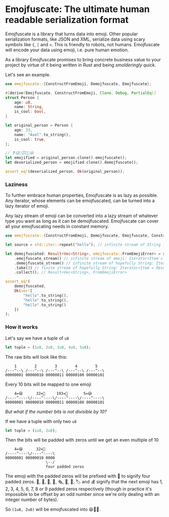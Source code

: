 # Emojfuscate: The ultimate human readable serialization format

Emojfuscate is a library that turns data into emoji. Other popular
serialization formats, like JSON and XML, serialize data using scary symbols
like `{`, `[` and `<`. This is friendly to robots, not humans. Emojfuscate will
encode your data using emoji, i.e. pure human emotion.

As a library Emojfuscate promises to bring concrete business value to your
project by virtue of it being written in Rust and being _smolderingly quick_.

Let's see an example.

```rust
use emojfuscate::{ConstructFromEmoji, Demojfuscate, Emojfuscate};

#[derive(Emojfuscate, ConstructFromEmoji, Clone, Debug, PartialEq)]
struct Person {
    age: u8,
    name: String,
    is_cool: bool,
}

let original_person = Person {
    age: 33,
    name: "Axel".to_string(),
    is_cool: true,
};

// ❣😋🥫🐭💴📜😆
let emojified = original_person.clone().emojfuscate();
let deserialized_person = emojified.clone().demojfuscate();

assert_eq!(deserialized_person, Ok(original_person));
```

### Laziness

To further embrace human properties, Emojfuscate is as lazy as
possible. Any iterator, whose elements can be emojfuscated, can be turned into
a lazy iterator of emoji.

Any lazy stream of emoji can be converted into a lazy stream of whatever type
you want as long as it can be demojfuscated. Emojfuscate can cover all your
emojfuscating needs in constant memory.

```rust
use emojfuscate::{ConstructFromEmoji, Demojfuscate, Emojfuscate, ConstructFromEmojiStream};

let source = std::iter::repeat("hello"); // infinite stream of String : Iterator<Item = String>

let demojfuscated: Result<Vec<String>, emojfuscate::FromEmojiError> = source
    .emojfuscate_stream() // infinite stream of emoji: Iterator<Item = char>
    .demojfuscate_stream() // infinite stream of hopefully String: Iterator<Item = Result<String, FromEmojiError>>
    .take(3) // finite stream of hopefully String: Iterator<Item = Result<String, FromEmojiError>>
    .collect(); // Result<Vec<String>, FromEmojiError>

assert_eq!(
    demojfuscated,
    Ok(vec![
        "hello".to_string(),
        "hello".to_string(),
        "hello".to_string()
    ])
);
```

### How it works

Let's say we have a tuple of `u8`
```rust
let tuple = (1u8, 2u8, 3u8, 4u8, 5u8);
```

The raw bits will look like this:
```
    1        2        3        4        5
/---^--\ /---^--\ /---^--\ /---^--\ /---^--\
00000001 00000010 00000011 00000100 00000101
```

Every 10 bits will be mapped to one emoji
```
    4=😆      32=🫣     193=👏       5=😅
/----^----\/----^----\/----^----\/----^----\
00000001 00000010 00000011 00000100 00000101
```

_But what if the number bits is not divisible by 10?_

If we have a tuple with only two `u8`
```rust
let tuple = (1u8, 2u8);
```

Then the bits will be padded with zeros until we get an even multiple of 10
```
    4=😆      32=🫣
/----^----\/----^----\
00000001 00000010 0000
                  \--/
                  four padded zeros
```

The emoji with the padded zeros will be prefixed with 📰 to signify four padded zeros.
📃, 📜, 📄, 📰, 🗞, 📑, 🔖, 🏷 and 💰 signify that the next emoji has 1, 2, 3,
4, 5, 6, 7, 8 or 9 padded zeros respectively (though in practice it's
impossible to be offset by an odd number since we're only dealing with an
integer number of bytes).

So `(1u8, 2u8)` will be emojfuscated into 😆📰🫣.
